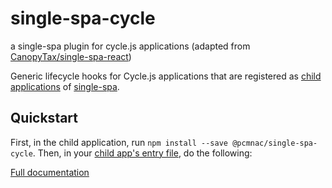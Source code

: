 # single-spa-cycle
a single-spa plugin for cycle.js applications (adapted from [CanopyTax/single-spa-react](https://github.com/CanopyTax/single-spa-react))

Generic lifecycle hooks for Cycle.js applications that are registered as [child applications](https://github.com/CanopyTax/single-spa/blob/master/docs/child-applications.md) of [single-spa](https://github.com/CanopyTax/single-spa).

## Quickstart

First, in the child application, run `npm install --save @pcmnac/single-spa-cycle`. Then, in your [child app's entry file](https://github.com/CanopyTax/single-spa/blob/docs-1/docs/configuring-child-applications.md#the-entry-file), do the following:

[Full documentation](https://single-spa.js.org/docs/ecosystem-cycle.html)
